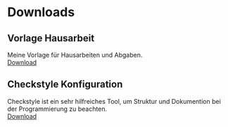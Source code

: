 # Downloads

## Vorlage Hausarbeit
Meine Vorlage für Hausarbeiten und Abgaben.  
[Download](files/hausarbeit.dotx)

## Checkstyle Konfiguration
Checkstyle ist ein sehr hilfreiches Tool, um Struktur und Dokumention bei der Programmierung zu beachten.  
[Download](files/checkstyle-OMI3h.xml)